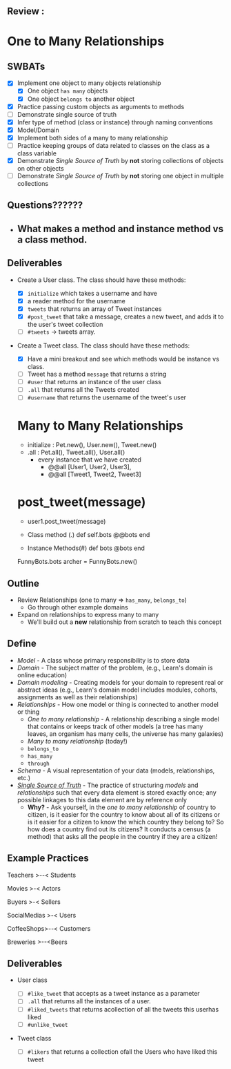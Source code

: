 
## Review :
# One to Many Relationships

## SWBATs
* [x] Implement one object to many objects relationship
  * [x] One object `has many` objects
  * [x] One object `belongs to` another object
* [x] Practice passing custom objects as arguments to methods
* [ ] Demonstrate single source of truth
* [x] Infer type of method (class or instance) through naming conventions
* [x] Model/Domain
* [x] Implement both sides of a many to many relationship
* [ ] Practice keeping groups of data related to classes on the class as a class variable
* [x] Demonstrate _Single Source of Truth_ by **not** storing collections of objects on other objects
* [ ] Demonstrate _Single Source of Truth_ by **not** storing one object in multiple collections

## Questions??????
- What makes a method and instance method vs a class method.
  -

## Deliverables
* Create a User class. The class should have these methods:
  * [x] `initialize` which takes a username and have
  * [x]  a reader method for the username
  * [x] `tweets` that returns an array of Tweet instances
  * [x] `#post_tweet` that take a message, creates a new tweet, and adds it to the user's tweet collection
  * [ ] `#tweets` -> tweets array.
* Create a Tweet class. The class should have these methods:
  * [x] Have a mini breakout and see which methods would be instance vs class.
  * [ ] Tweet has a method `message` that returns a string
  * [ ] `#user` that returns an instance of the user class
  * [ ] `.all` that returns all the Tweets created
  * [ ] `#username` that returns the username of the tweet's user

  # Many to Many Relationships
    - initialize : Pet.new(), User.new(), Tweet.new()
    - .all : Pet.all(), Tweet.all(), User.all()
      - every instance that we have created
         - @@all [User1, User2, User3],
         - @@all [Tweet1, Tweet2, Tweet3]
  # post_tweet(message)
    - user1.post_tweet(message)

    - Class method (.)
    def self.bots
      @@bots
    end

    - Instance Methods(#)
    def bots
      @bots
    end

    FunnyBots.bots
    archer = FunnyBots.new()
## Outline

* Review Relationships (one to many => `has_many`, `belongs_to`)
  * Go through other example domains
* Expand on relationships to express many to many
  * We'll build out a **new** relationship from scratch to teach this concept

## Define
* _Model_ - A class whose primary responsibility is to store data
* _Domain_ - The subject matter of the problem, (e.g., Learn's domain is online education)
* _Domain modeling_ - Creating models for your domain to represent real or abstract ideas (e.g., Learn's domain model includes modules, cohorts, assignments as well as their relationships)
* _Relationships_ - How one model or thing is connected to another model or thing
  * _One to many relationship_ - A relationship describing a single model that contains or keeps track of other models (a tree has many leaves, an organism has many cells, the universe has many galaxies)
  * _Many to many relationship_ (today!)
  * `belongs_to`
  * `has_many`
  * `through`
* _Schema_ - A visual representation of your data (models, relationships, etc.)
* [_Single Source of Truth_](https://en.wikipedia.org/wiki/Single_source_of_truth) - The practice of structuring _models_ and _relationships_ such that every data element is stored exactly once; any possible linkages to this data element are by reference only
  * **Why?** - Ask yourself, in the _one to many relationship_ of country to citizen, is it easier for the country to know about all of its citizens or is it easier for a citizen to know the which country they belong to? So how does a country find out its citizens? It conducts a census (a method) that asks all the people in the country if they are a citizen!

## Example Practices
Teachers >--< Students

Movies >-< Actors

Buyers >-< Sellers

SocialMedias >-< Users

CoffeeShops>--< Customers

Breweries >--<Beers


## Deliverables
- User class
  - [ ] `#like_tweet` that accepts as a tweet instance as a parameter
  - [ ] `.all` that returns all the instances of a user.
  - [ ] `#liked_tweets` that returns acollection of all the tweets this userhas liked
  - [ ] `#unlike_tweet`
- Tweet class

  - [ ] `#likers` that returns a collection ofall the Users who have liked this tweet
